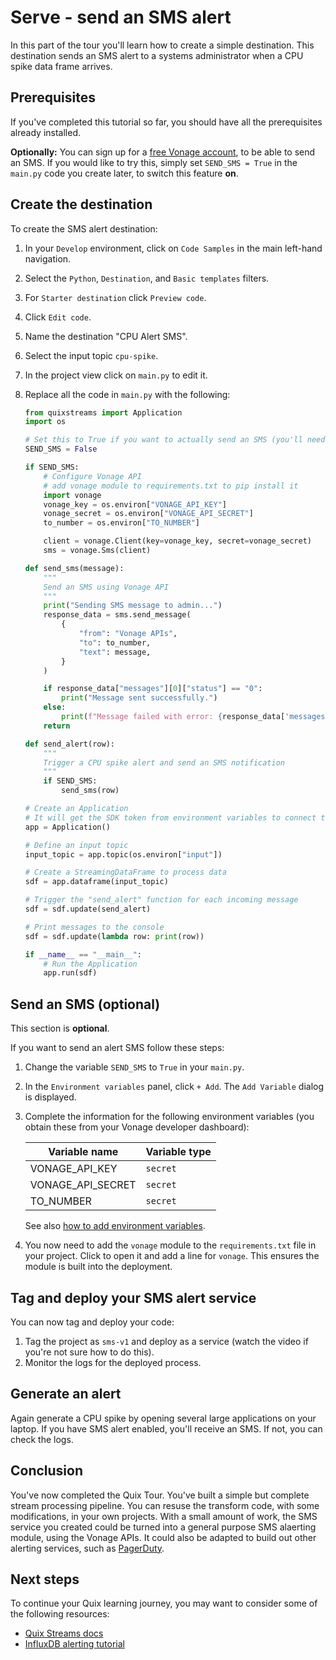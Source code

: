 # Serve - send an SMS alert

In this part of the tour you'll learn how to create a simple destination. This destination sends an SMS alert to a systems administrator when a CPU spike data frame arrives.

## Prerequisites

If you've completed this tutorial so far, you should have all the prerequisites already installed.

**Optionally:** You can sign up for a [free Vonage account](https://developer.vonage.com/sign-up), to be able to send an SMS. If you would like to try this, simply set `SEND_SMS = True` in the `main.py` code you create later, to switch this feature **on**.

## Create the destination

To create the SMS alert destination:

1. In your `Develop` environment, click on `Code Samples` in the main left-hand navigation. 
2. Select the `Python`, `Destination`, and `Basic templates` filters.
3. For `Starter destination` click `Preview code`.
4. Click `Edit code`.
5. Name the destination "CPU Alert SMS".
6. Select the input topic `cpu-spike`.
7. In the project view click on `main.py` to edit it.
8. Replace all the code in `main.py` with the following:

    ``` python
    from quixstreams import Application
    import os

    # Set this to True if you want to actually send an SMS (you'll need a free Vonage account)
    SEND_SMS = False 

    if SEND_SMS:
        # Configure Vonage API
        # add vonage module to requirements.txt to pip install it
        import vonage 
        vonage_key = os.environ["VONAGE_API_KEY"]
        vonage_secret = os.environ["VONAGE_API_SECRET"]
        to_number = os.environ["TO_NUMBER"]

        client = vonage.Client(key=vonage_key, secret=vonage_secret)
        sms = vonage.Sms(client)

    def send_sms(message):
        """
        Send an SMS using Vonage API
        """
        print("Sending SMS message to admin...")
        response_data = sms.send_message(
            {
                "from": "Vonage APIs",
                "to": to_number,
                "text": message,
            }
        )

        if response_data["messages"][0]["status"] == "0":
            print("Message sent successfully.")
        else:
            print(f"Message failed with error: {response_data['messages'][0]['error-text']}")
        return

    def send_alert(row):
        """
        Trigger a CPU spike alert and send an SMS notification
        """
        if SEND_SMS:
            send_sms(row)
    
    # Create an Application
    # It will get the SDK token from environment variables to connect to Quix Kafka
    app = Application()

    # Define an input topic
    input_topic = app.topic(os.environ["input"])
    
    # Create a StreamingDataFrame to process data
    sdf = app.dataframe(input_topic)

    # Trigger the "send_alert" function for each incoming message
    sdf = sdf.update(send_alert)

    # Print messages to the console
    sdf = sdf.update(lambda row: print(row))

    if __name__ == "__main__":
        # Run the Application
        app.run(sdf)    
    ```

## Send an SMS (optional)

This section is **optional**. 

If you want to send an alert SMS follow these steps:

1. Change the variable `SEND_SMS` to `True` in your `main.py`.
2. In the `Environment variables` panel, click `+ Add`. The `Add Variable` dialog is displayed. 
3. Complete the information for the following environment variables (you obtain these from your Vonage developer dashboard):

    | Variable name | Variable type |
    |----|----|
    | VONAGE_API_KEY | `secret` |
    | VONAGE_API_SECRET | `secret` |
    | TO_NUMBER | `secret` |
               
    See also [how to add environment variables](../../deploy/environment-variables.md).

4. You now need to add the `vonage` module to the `requirements.txt` file in your project. Click to open it and add a line for `vonage`. This ensures the module is built into the deployment.

## Tag and deploy your SMS alert service

You can now tag and deploy your code:

1. Tag the project as `sms-v1` and deploy as a service (watch the video if you're not sure how to do this).
2. Monitor the logs for the deployed process.

## Generate an alert

Again generate a CPU spike by opening several large applications on your laptop. If you have SMS alert enabled, you'll receive an SMS. If not, you can check the logs.

## Conclusion

You've now completed the Quix Tour. You've built a simple but complete stream processing pipeline. You can resuse the transform code, with some modifications, in your own projects. With a small amount of work, the SMS service you created could be turned into a general purpose SMS alaerting module, using the Vonage APIs. It could also be adapted to build out other alerting services, such as [PagerDuty](../../tutorials/influxdb-alerting/add-alerting.md).

## Next steps

To continue your Quix learning journey, you may want to consider some of the following resources:

* [Quix Streams docs](https://quix.io/docs/quix-streams/introduction.html)
* [InfluxDB alerting tutorial](../../tutorials/influxdb-alerting/overview.md)
